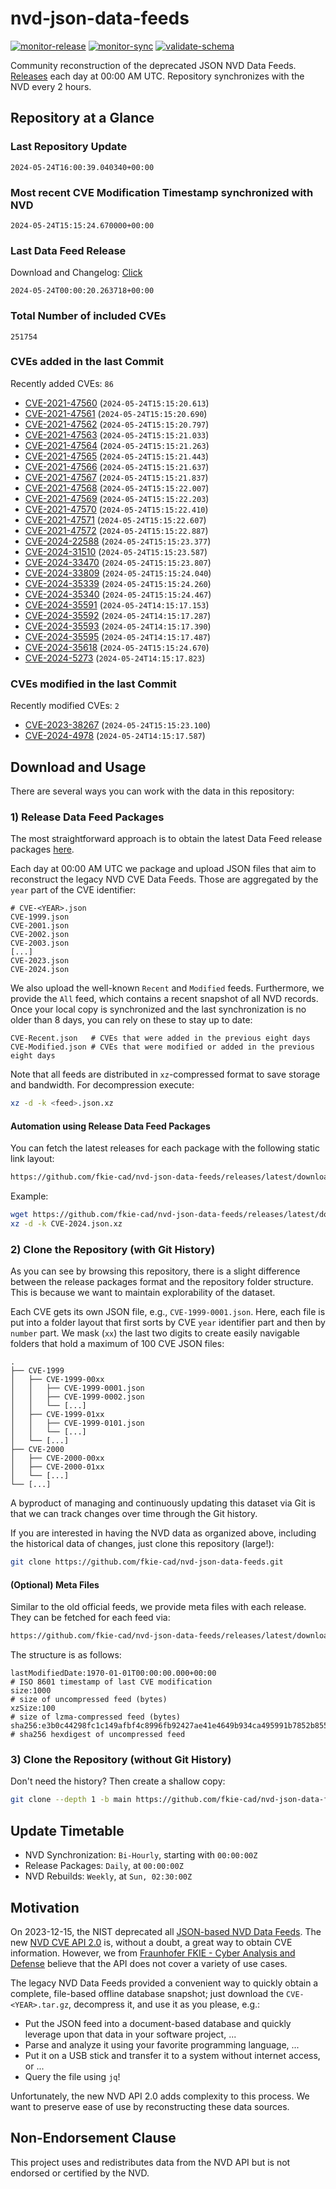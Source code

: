 # nvd-json-data-feeds

[![monitor-release](https://github.com/fkie-cad/nvd-json-data-feeds/actions/workflows/monitor_release.yml/badge.svg)](https://github.com/fkie-cad/nvd-json-data-feeds/actions/workflows/monitor_release.yml)
[![monitor-sync](https://github.com/fkie-cad/nvd-json-data-feeds/actions/workflows/monitor_sync.yml/badge.svg)](https://github.com/fkie-cad/nvd-json-data-feeds/actions/workflows/monitor_sync.yml)
[![validate-schema](https://github.com/fkie-cad/nvd-json-data-feeds/actions/workflows/validate_schema.yml/badge.svg)](https://github.com/fkie-cad/nvd-json-data-feeds/actions/workflows/validate_schema.yml)

Community reconstruction of the deprecated JSON NVD Data Feeds.
[Releases](https://github.com/fkie-cad/nvd-json-data-feeds/releases/latest) each day at 00:00 AM UTC.
Repository synchronizes with the NVD every 2 hours.

## Repository at a Glance

### Last Repository Update

```plain
2024-05-24T16:00:39.040340+00:00
```

### Most recent CVE Modification Timestamp synchronized with NVD

```plain
2024-05-24T15:15:24.670000+00:00
```

### Last Data Feed Release

Download and Changelog: [Click](https://github.com/fkie-cad/nvd-json-data-feeds/releases/latest)

```plain
2024-05-24T00:00:20.263718+00:00
```

### Total Number of included CVEs

```plain
251754
```

### CVEs added in the last Commit

Recently added CVEs: `86`

- [CVE-2021-47560](CVE-2021/CVE-2021-475xx/CVE-2021-47560.json) (`2024-05-24T15:15:20.613`)
- [CVE-2021-47561](CVE-2021/CVE-2021-475xx/CVE-2021-47561.json) (`2024-05-24T15:15:20.690`)
- [CVE-2021-47562](CVE-2021/CVE-2021-475xx/CVE-2021-47562.json) (`2024-05-24T15:15:20.797`)
- [CVE-2021-47563](CVE-2021/CVE-2021-475xx/CVE-2021-47563.json) (`2024-05-24T15:15:21.033`)
- [CVE-2021-47564](CVE-2021/CVE-2021-475xx/CVE-2021-47564.json) (`2024-05-24T15:15:21.263`)
- [CVE-2021-47565](CVE-2021/CVE-2021-475xx/CVE-2021-47565.json) (`2024-05-24T15:15:21.443`)
- [CVE-2021-47566](CVE-2021/CVE-2021-475xx/CVE-2021-47566.json) (`2024-05-24T15:15:21.637`)
- [CVE-2021-47567](CVE-2021/CVE-2021-475xx/CVE-2021-47567.json) (`2024-05-24T15:15:21.837`)
- [CVE-2021-47568](CVE-2021/CVE-2021-475xx/CVE-2021-47568.json) (`2024-05-24T15:15:22.007`)
- [CVE-2021-47569](CVE-2021/CVE-2021-475xx/CVE-2021-47569.json) (`2024-05-24T15:15:22.203`)
- [CVE-2021-47570](CVE-2021/CVE-2021-475xx/CVE-2021-47570.json) (`2024-05-24T15:15:22.410`)
- [CVE-2021-47571](CVE-2021/CVE-2021-475xx/CVE-2021-47571.json) (`2024-05-24T15:15:22.607`)
- [CVE-2021-47572](CVE-2021/CVE-2021-475xx/CVE-2021-47572.json) (`2024-05-24T15:15:22.887`)
- [CVE-2024-22588](CVE-2024/CVE-2024-225xx/CVE-2024-22588.json) (`2024-05-24T15:15:23.377`)
- [CVE-2024-31510](CVE-2024/CVE-2024-315xx/CVE-2024-31510.json) (`2024-05-24T15:15:23.587`)
- [CVE-2024-33470](CVE-2024/CVE-2024-334xx/CVE-2024-33470.json) (`2024-05-24T15:15:23.807`)
- [CVE-2024-33809](CVE-2024/CVE-2024-338xx/CVE-2024-33809.json) (`2024-05-24T15:15:24.040`)
- [CVE-2024-35339](CVE-2024/CVE-2024-353xx/CVE-2024-35339.json) (`2024-05-24T15:15:24.260`)
- [CVE-2024-35340](CVE-2024/CVE-2024-353xx/CVE-2024-35340.json) (`2024-05-24T15:15:24.467`)
- [CVE-2024-35591](CVE-2024/CVE-2024-355xx/CVE-2024-35591.json) (`2024-05-24T14:15:17.153`)
- [CVE-2024-35592](CVE-2024/CVE-2024-355xx/CVE-2024-35592.json) (`2024-05-24T14:15:17.287`)
- [CVE-2024-35593](CVE-2024/CVE-2024-355xx/CVE-2024-35593.json) (`2024-05-24T14:15:17.390`)
- [CVE-2024-35595](CVE-2024/CVE-2024-355xx/CVE-2024-35595.json) (`2024-05-24T14:15:17.487`)
- [CVE-2024-35618](CVE-2024/CVE-2024-356xx/CVE-2024-35618.json) (`2024-05-24T15:15:24.670`)
- [CVE-2024-5273](CVE-2024/CVE-2024-52xx/CVE-2024-5273.json) (`2024-05-24T14:15:17.823`)


### CVEs modified in the last Commit

Recently modified CVEs: `2`

- [CVE-2023-38267](CVE-2023/CVE-2023-382xx/CVE-2023-38267.json) (`2024-05-24T15:15:23.100`)
- [CVE-2024-4978](CVE-2024/CVE-2024-49xx/CVE-2024-4978.json) (`2024-05-24T14:15:17.587`)


## Download and Usage

There are several ways you can work with the data in this repository:

### 1) Release Data Feed Packages

The most straightforward approach is to obtain the latest Data Feed release packages [here](https://github.com/fkie-cad/nvd-json-data-feeds/releases/latest).

Each day at 00:00 AM UTC we package and upload JSON files that aim to reconstruct the legacy NVD CVE Data Feeds.
Those are aggregated by the `year` part of the CVE identifier:

```
# CVE-<YEAR>.json
CVE-1999.json
CVE-2001.json
CVE-2002.json
CVE-2003.json
[...]
CVE-2023.json
CVE-2024.json
```

We also upload the well-known `Recent` and `Modified` feeds.
Furthermore, we provide the `All` feed, which contains a recent snapshot of all NVD records.
Once your local copy is synchronized and the last synchronization is no older than 8 days, you can rely on these to stay up to date:

```plain
CVE-Recent.json   # CVEs that were added in the previous eight days
CVE-Modified.json # CVEs that were modified or added in the previous eight days
```

Note that all feeds are distributed in `xz`-compressed format to save storage and bandwidth.
For decompression execute:

```sh
xz -d -k <feed>.json.xz
```

#### Automation using Release Data Feed Packages

You can fetch the latest releases for each package with the following static link layout:

```sh
https://github.com/fkie-cad/nvd-json-data-feeds/releases/latest/download/CVE-<YEAR>.json.xz
```

Example:

```sh
wget https://github.com/fkie-cad/nvd-json-data-feeds/releases/latest/download/CVE-2024.json.xz
xz -d -k CVE-2024.json.xz
```

### 2) Clone the Repository (with Git History)

As you can see by browsing this repository, there is a slight difference between the release packages format and the repository folder structure.
This is because we want to maintain explorability of the dataset.

Each CVE gets its own JSON file, e.g., `CVE-1999-0001.json`.
Here, each file is put into a folder layout that first sorts by CVE `year` identifier part and then by `number` part.
We mask (`xx`) the last two digits to create easily navigable folders that hold a maximum of 100 CVE JSON files:

```plain
.
├── CVE-1999
│   ├── CVE-1999-00xx
│   │   ├── CVE-1999-0001.json
│   │   ├── CVE-1999-0002.json
│   │   └── [...]
│   ├── CVE-1999-01xx
│   │   ├── CVE-1999-0101.json
│   │   └── [...]
│   └── [...]
├── CVE-2000
│   ├── CVE-2000-00xx
│   ├── CVE-2000-01xx
│   └── [...]
└── [...]
```

A byproduct of managing and continuously updating this dataset via Git is that we can track changes over time through the Git history.

If you are interested in having the NVD data as organized above, including the historical data of changes, just clone this repository (large!):

```sh
git clone https://github.com/fkie-cad/nvd-json-data-feeds.git
```

#### (Optional) Meta Files

Similar to the old official feeds, we provide meta files with each release. They can be fetched for each feed via:

```sh
https://github.com/fkie-cad/nvd-json-data-feeds/releases/latest/download/CVE-<YEAR>.meta
```

The structure is as follows:

```plain
lastModifiedDate:1970-01-01T00:00:00.000+00:00                          # ISO 8601 timestamp of last CVE modification
size:1000                                                               # size of uncompressed feed (bytes)
xzSize:100                                                              # size of lzma-compressed feed (bytes)
sha256:e3b0c44298fc1c149afbf4c8996fb92427ae41e4649b934ca495991b7852b855 # sha256 hexdigest of uncompressed feed
```

### 3) Clone the Repository (without Git History)

Don't need the history? Then create a shallow copy:

```sh
git clone --depth 1 -b main https://github.com/fkie-cad/nvd-json-data-feeds.git
```


## Update Timetable

* NVD Synchronization: `Bi-Hourly`, starting with `00:00:00Z`
* Release Packages: `Daily`, at `00:00:00Z`
* NVD Rebuilds: `Weekly`, at `Sun, 02:30:00Z`


## Motivation

On 2023-12-15, the NIST deprecated all [JSON-based NVD Data Feeds](https://nvd.nist.gov/vuln/data-feeds#divRetirementBanner-1).
The new [NVD CVE API 2.0](https://nvd.nist.gov/developers/vulnerabilities) is, without a doubt, a great way to obtain CVE information.
However, we from [Fraunhofer FKIE - Cyber Analysis and Defense](https://www.fkie.fraunhofer.de/en/departments/cad.html) believe that the API does not cover a variety of use cases.

The legacy NVD Data Feeds provided a convenient way to quickly obtain a complete, file-based offline database snapshot; just download the `CVE-<YEAR>.tar.gz`, decompress it, and use it as you please, e.g.:

- Put the JSON feed into a document-based database and quickly leverage upon that data in your software project, ...
- Parse and analyze it using your favorite programming language, ...
- Put it on a USB stick and transfer it to a system without internet access, or ...
- Query the file using `jq`!

Unfortunately, the new NVD API 2.0 adds complexity to this process.
We want to preserve ease of use by reconstructing these data sources.

## Non-Endorsement Clause

This project uses and redistributes data from the NVD API but is not endorsed or certified by the NVD.